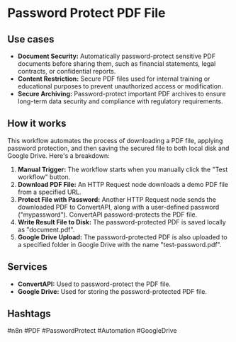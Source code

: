 # Password Protect PDF File

## Use cases

*   **Document Security:** Automatically password-protect sensitive PDF documents before sharing them, such as financial statements, legal contracts, or confidential reports.
*   **Content Restriction:** Secure PDF files used for internal training or educational purposes to prevent unauthorized access or modification.
*   **Secure Archiving:** Password-protect important PDF archives to ensure long-term data security and compliance with regulatory requirements.

## How it works

This workflow automates the process of downloading a PDF file, applying password protection, and then saving the secured file to both local disk and Google Drive. Here's a breakdown:

1.  **Manual Trigger:** The workflow starts when you manually click the "Test workflow" button.
2.  **Download PDF File:** An HTTP Request node downloads a demo PDF file from a specified URL.
3.  **Protect File with Password:** Another HTTP Request node sends the downloaded PDF to ConvertAPI, along with a user-defined password ("mypassword"). ConvertAPI password-protects the PDF file.
4.  **Write Result File to Disk:** The password-protected PDF is saved locally as "document.pdf".
5.  **Google Drive Upload:** The password-protected PDF is also uploaded to a specified folder in Google Drive with the name "test-password.pdf".

## Services

*   **ConvertAPI:** Used to password-protect the PDF file.
*   **Google Drive:** Used for storing the password-protected PDF file.

## Hashtags

#n8n #PDF #PasswordProtect #Automation #GoogleDrive
